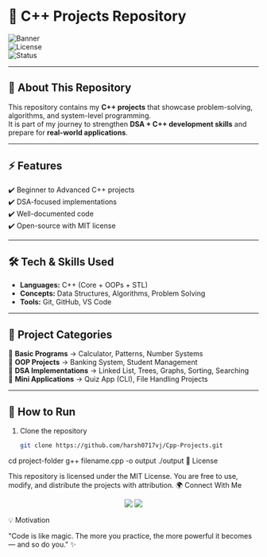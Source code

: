 # 🚀 C++ Projects Repository  

![Banner](https://img.shields.io/badge/C++-Projects-blue?style=for-the-badge&logo=c%2B%2B)  
![License](https://img.shields.io/badge/License-MIT-green?style=for-the-badge)  
![Status](https://img.shields.io/badge/Status-Active-success?style=for-the-badge)  

---

## 📌 About This Repository  
This repository contains my **C++ projects** that showcase problem-solving, algorithms, and system-level programming.  
It is part of my journey to strengthen **DSA + C++ development skills** and prepare for **real-world applications**.  

---

## ⚡ Features  
✔️ Beginner to Advanced C++ projects  
✔️ DSA-focused implementations  
✔️ Well-documented code  
✔️ Open-source with MIT license  

---

## 🛠️ Tech & Skills Used  
- **Languages:** C++ (Core + OOPs + STL)  
- **Concepts:** Data Structures, Algorithms, Problem Solving  
- **Tools:** Git, GitHub, VS Code  

---

## 📂 Project Categories  
📌 **Basic Programs** → Calculator, Patterns, Number Systems  
📌 **OOP Projects** → Banking System, Student Management  
📌 **DSA Implementations** → Linked List, Trees, Graphs, Sorting, Searching  
📌 **Mini Applications** → Quiz App (CLI), File Handling Projects  

---

## 🚀 How to Run  
1. Clone the repository  
   ```bash
   git clone https://github.com/harsh0717vj/Cpp-Projects.git
cd project-folder
g++ filename.cpp -o output
./output
📜 License

This repository is licensed under the MIT License.
You are free to use, modify, and distribute the projects with attribution.
🌍 Connect With Me
<p align="center"> <a href="https://github.com/harsh0717vj"><img src="https://img.shields.io/badge/GitHub-Profile-black?style=for-the-badge&logo=github"></a> <a href="https://www.linkedin.com/in/harsh-vardhan-450372307/"><img src="https://img.shields.io/badge/LinkedIn-Connect-blue?style=for-the-badge&logo=linkedin"></a> </p>
💡 Motivation

"Code is like magic. The more you practice, the more powerful it becomes — and so do you." ✨
